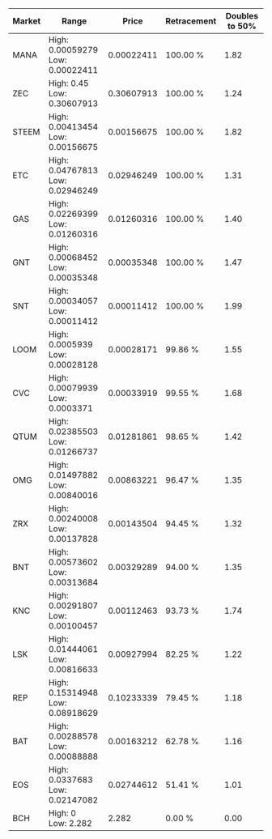| Market | Range | Price| Retracement | Doubles to 50% |
| --- | --- | --- | --- | --- |
| MANA | High: 0.00059279<br />Low: 0.00022411 | 0.00022411 | 100.00 % | 1.82 |
| ZEC | High: 0.45<br />Low: 0.30607913 | 0.30607913 | 100.00 % | 1.24 |
| STEEM | High: 0.00413454<br />Low: 0.00156675 | 0.00156675 | 100.00 % | 1.82 |
| ETC | High: 0.04767813<br />Low: 0.02946249 | 0.02946249 | 100.00 % | 1.31 |
| GAS | High: 0.02269399<br />Low: 0.01260316 | 0.01260316 | 100.00 % | 1.40 |
| GNT | High: 0.00068452<br />Low: 0.00035348 | 0.00035348 | 100.00 % | 1.47 |
| SNT | High: 0.00034057<br />Low: 0.00011412 | 0.00011412 | 100.00 % | 1.99 |
| LOOM | High: 0.0005939<br />Low: 0.00028128 | 0.00028171 | 99.86 % | 1.55 |
| CVC | High: 0.00079939<br />Low: 0.0003371 | 0.00033919 | 99.55 % | 1.68 |
| QTUM | High: 0.02385503<br />Low: 0.01266737 | 0.01281861 | 98.65 % | 1.42 |
| OMG | High: 0.01497882<br />Low: 0.00840016 | 0.00863221 | 96.47 % | 1.35 |
| ZRX | High: 0.00240008<br />Low: 0.00137828 | 0.00143504 | 94.45 % | 1.32 |
| BNT | High: 0.00573602<br />Low: 0.00313684 | 0.00329289 | 94.00 % | 1.35 |
| KNC | High: 0.00291807<br />Low: 0.00100457 | 0.00112463 | 93.73 % | 1.74 |
| LSK | High: 0.01444061<br />Low: 0.00816633 | 0.00927994 | 82.25 % | 1.22 |
| REP | High: 0.15314948<br />Low: 0.08918629 | 0.10233339 | 79.45 % | 1.18 |
| BAT | High: 0.00288578<br />Low: 0.00088888 | 0.00163212 | 62.78 % | 1.16 |
| EOS | High: 0.0337683<br />Low: 0.02147082 | 0.02744612 | 51.41 % | 1.01 |
| BCH | High: 0<br />Low: 2.282 | 2.282 | 0.00 % | 0.00 |

